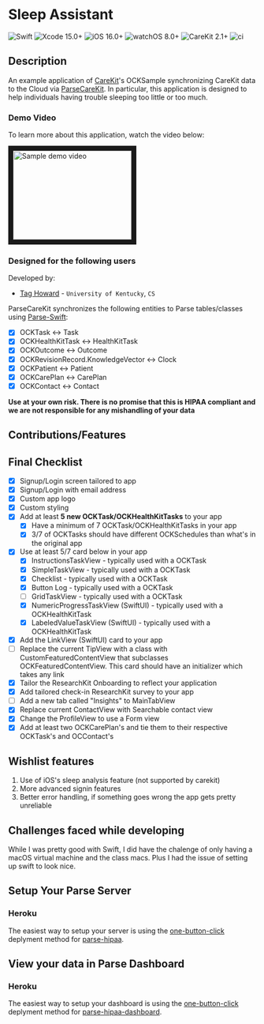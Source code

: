 <!--
Name of your final project
-->

# Sleep Assistant

![Swift](https://img.shields.io/badge/swift-5.5-brightgreen.svg) ![Xcode 15.0+](https://img.shields.io/badge/xcode-13.2%2B-blue.svg) ![iOS 16.0+](https://img.shields.io/badge/iOS-15.0%2B-blue.svg) ![watchOS 8.0+](https://img.shields.io/badge/watchOS-8.0%2B-blue.svg) ![CareKit 2.1+](https://img.shields.io/badge/CareKit-2.1%2B-red.svg) ![ci](https://github.com/netreconlab/CareKitSample-ParseCareKit/workflows/ci/badge.svg?branch=main)

## Description

<!--
Give a short description on what your project accomplishes and what tools is uses. Basically, what problems does it solve and why it's different from other apps in the app store.
-->

An example application of [CareKit](https://github.com/carekit-apple/CareKit)'s OCKSample synchronizing CareKit data to the Cloud via [ParseCareKit](https://github.com/netreconlab/ParseCareKit). In particular, this application is designed to help individuals having trouble sleeping too little or too much.

### Demo Video

<!--
Add the public link to your YouTube or video posted elsewhere.
-->

To learn more about this application, watch the video below:

<a href="http://www.youtube.com/watch?feature=player_embedded&v=N0oGzseRXG8
" target="_blank"><img src="http://img.youtube.com/vi/N0oGzseRXG8/0.jpg" 
alt="Sample demo video" width="240" height="180" border="10" /></a>

### Designed for the following users

<!--
Describe the types of users your app is designed for and who will benefit from your app.
-->

<!--
In addition, you can drop screenshots directly into your README file to add them to your README. Take these from your presentations.
-->

<!--
List all of the members who developed the project and
link to each members respective GitHub profile
-->

Developed by:

- [Tag Howard](https://github.com/jthoward64) - `University of Kentucky`, `CS`

ParseCareKit synchronizes the following entities to Parse tables/classes using [Parse-Swift](https://github.com/parse-community/Parse-Swift):

- [x] OCKTask <-> Task
- [x] OCKHealthKitTask <-> HealthKitTask
- [x] OCKOutcome <-> Outcome
- [x] OCKRevisionRecord.KnowledgeVector <-> Clock
- [x] OCKPatient <-> Patient
- [x] OCKCarePlan <-> CarePlan
- [x] OCKContact <-> Contact

**Use at your own risk. There is no promise that this is HIPAA compliant and we are not responsible for any mishandling of your data**

<!--
What features were added by you, this should be descriptions of features added from the [Code](https://uk.instructure.com/courses/2030626/assignments/11151475) and [Demo](https://uk.instructure.com/courses/2030626/assignments/11151413) parts of the final. Feel free to add any figures that may help describe a feature. Note that there should be information here about how the OCKTask/OCKHealthTask's and OCKCarePlan's you added pertain to your app.
-->

## Contributions/Features

## Final Checklist

<!--
This is from the checkist from the final [Code](https://uk.instructure.com/courses/2030626/assignments/11151475). You should mark completed items with an x and leave non-completed items empty
-->

- [x] Signup/Login screen tailored to app
- [x] Signup/Login with email address
- [x] Custom app logo
- [x] Custom styling
- [x] Add at least **5 new OCKTask/OCKHealthKitTasks** to your app
  - [x] Have a minimum of 7 OCKTask/OCKHealthKitTasks in your app
  - [x] 3/7 of OCKTasks should have different OCKSchedules than what's in the original app
- [x] Use at least 5/7 card below in your app
  - [x] InstructionsTaskView - typically used with a OCKTask
  - [x] SimpleTaskView - typically used with a OCKTask
  - [x] Checklist - typically used with a OCKTask
  - [x] Button Log - typically used with a OCKTask
  - [ ] GridTaskView - typically used with a OCKTask
  - [x] NumericProgressTaskView (SwiftUI) - typically used with a OCKHealthKitTask
  - [x] LabeledValueTaskView (SwiftUI) - typically used with a OCKHealthKitTask
- [x] Add the LinkView (SwiftUI) card to your app
- [ ] Replace the current TipView with a class with CustomFeaturedContentView that subclasses OCKFeaturedContentView. This card should have an initializer which takes any link
- [x] Tailor the ResearchKit Onboarding to reflect your application
- [x] Add tailored check-in ResearchKit survey to your app
- [ ] Add a new tab called "Insights" to MainTabView
- [x] Replace current ContactView with Searchable contact view
- [x] Change the ProfileView to use a Form view
- [x] Add at least two OCKCarePlan's and tie them to their respective OCKTask's and OCContact's

## Wishlist features

<!--
Describe at least 3 features you want to add in the future before releasing your app in the app-store
-->

1. Use of iOS's sleep analysis feature (not supported by carekit)
2. More advanced signin features
3. Better error handling, if something goes wrong the app gets pretty unreliable

## Challenges faced while developing

<!--
Describe any challenges you faced with learning Swift, your baseline app, or adding features. You can describe how you overcame them.
-->

While I was pretty good with Swift, I did have the chalenge of only having a macOS virtual machine and the class macs. Plus I had the issue of setting up swift to look nice.

## Setup Your Parse Server

### Heroku

The easiest way to setup your server is using the [one-button-click](https://github.com/netreconlab/parse-hipaa#heroku) deplyment method for [parse-hipaa](https://github.com/netreconlab/parse-hipaa).

## View your data in Parse Dashboard

### Heroku

The easiest way to setup your dashboard is using the [one-button-click](https://github.com/netreconlab/parse-hipaa-dashboard#heroku) deplyment method for [parse-hipaa-dashboard](https://github.com/netreconlab/parse-hipaa-dashboard).
